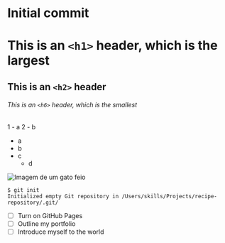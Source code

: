# Initial commit

# This is an `<h1>` header, which is the largest
## This is an `<h2>` header
###### This is an `<h6>` header, which is the smallest

1 - a
2 - b

- a
- b
- c
  - d 

![Imagem de um gato feio](https://octodex.github.com/images/yaktocat.png)

```
$ git init
Initialized empty Git repository in /Users/skills/Projects/recipe-repository/.git/
```

- [ ] Turn on GitHub Pages
- [ ] Outline my portfolio
- [ ] Introduce myself to the world
